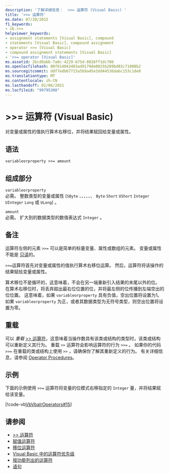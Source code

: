```yaml
---
description: '了解详细信息：  >>= 运算符 (Visual Basic) '
title: '>>= 运算符'
ms.date: 07/20/2015
f1_keywords:
- vb.>>=
helpviewer_keywords:
- assignment statements [Visual Basic], compound
- statements [Visual Basic], compound assignment
- operator >>= [Visual Basic]
- compound assignment statements [Visual Basic]
- '>>= operator [Visual Basic]'
ms.assetid: 2bcd9abb-7a8c-4229-b75d-8816ff1dc700
ms.openlocfilehash: 80f614042403ad9179de0025b289bd83c71008b2
ms.sourcegitcommit: ddf7edb67715a5b9a45e3dd44536dabc153c1de0
ms.translationtype: MT
ms.contentlocale: zh-CN
ms.lasthandoff: 02/06/2021
ms.locfileid: "99795308"
---
```

# <a name="-operator-visual-basic"></a>>>= 运算符 (Visual Basic) 

对变量或属性的值执行算术右移位，并将结果赋回给变量或属性。  
  
## <a name="syntax"></a>语法  
  
```vb  
variableorproperty >>= amount  
```  
  
## <a name="parts"></a>组成部分  

 `variableorproperty`  
 必需。 整数类型的变量或属性 (`SByte` 、、、、、、 `Byte` `Short` `UShort` `Integer` `UInteger` `Long` 或 `ULong`) 。  
  
 `amount`  
 必需。 扩大到的数据类型的数值表达式 `Integer` 。  
  
## <a name="remarks"></a>备注  

 运算符左侧的元素 `>>=` 可以是简单的标量变量、属性或数组的元素。 变量或属性不能是 [只读](../modifiers/readonly.md)的。  
  
 `>>=`运算符首先对变量或属性的值执行算术右移位运算。 然后，运算符将该操作的结果赋给变量或属性。  
  
 算术移位不是循环的，这意味着，不会在另一端重新引入结果的末尾以外的位。 在算术右移位时，将丢弃超出最右位位置的位，并将最左侧的位传播到左端空出的位位置。 这意味着，如果 `variableorproperty` 具有负值，空出位置将设置为1。 如果 `variableorproperty` 为正，或者其数据类型为无符号类型，则空出位置将设置为零。  
  
## <a name="overloading"></a>重载  

 可以 *重载* [>> 运算符](right-shift-operator.md)，这意味着当操作数具有该类或结构的类型时，该类或结构可以重新定义其行为。 重载 `>>` 运算符会影响运算符的行为 `>>=` 。 如果你的代码 `>>=` 在重载的类或结构上使用 `>>` ，请确保你了解其重新定义的行为。 有关详细信息，请参阅 [Operator Procedures](../../programming-guide/language-features/procedures/operator-procedures.md)。  
  
## <a name="example"></a>示例  

 下面的示例使用 `>>=` 运算符将变量的位模式右移指定的 `Integer` 量，并将结果赋给该变量。  
  
 [!code-vb[VbVbalrOperators#15](~/samples/snippets/visualbasic/VS_Snippets_VBCSharp/VbVbalrOperators/VB/Class1.vb#15)]  
  
## <a name="see-also"></a>请参阅

- [>> 运算符](right-shift-operator.md)
- [赋值运算符](assignment-operators.md)
- [移位运算符](bit-shift-operators.md)
- [Visual Basic 中的运算符优先级](operator-precedence.md)
- [按功能列出的运算符](operators-listed-by-functionality.md)
- [语句](../../programming-guide/language-features/statements.md)
